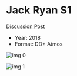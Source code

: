 # Jack Ryan S1

[Discussion Post](https://www.avsforum.com/threads/bass-eq-for-filtered-movies.2995212/post-56752898)

* Year: 2018
* Format: DD+ Atmos

![img 0](https://i.imgur.com/XvAJIzW.jpg)

![img 1](https://i.imgur.com/KGfsOkr.png)

